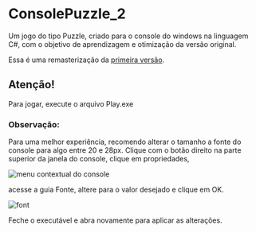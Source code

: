 # ConsolePuzzle_2
Um jogo do tipo Puzzle, criado para o console do windows na linguagem C#, com o objetivo de aprendizagem e otimização da versão original.

Essa é uma remasterização da [primeira versão](https://github.com/Pedro-Barros77/ConsolePuzzleGame).

## Atenção!
Para jogar, execute o arquivo Play.exe


### Observação:

Para uma melhor experiência, recomendo alterar o tamanho a fonte do console para algo entre 20 e 28px. 
Clique com o botão direito na parte superior da janela do console, clique em propriedades,

![menu contextual do console](https://user-images.githubusercontent.com/85514585/198144978-b62b87a3-69e4-47cd-b9d2-81074ef40d69.png)

acesse a guia Fonte, altere para o valor desejado e clique em OK.

![font](https://user-images.githubusercontent.com/85514585/198145287-437bcb4d-99b9-4921-9b48-bfe7671e8415.png)

Feche o executável e abra novamente para aplicar as alterações.
